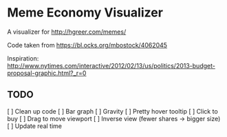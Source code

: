 # Meme Economy Visualizer

A visualizer for http://hgreer.com/memes/

Code taken from https://bl.ocks.org/mbostock/4062045

Inspiration: http://www.nytimes.com/interactive/2012/02/13/us/politics/2013-budget-proposal-graphic.html?_r=0

## TODO
[ ] Clean up code
[ ] Bar graph
[ ] Gravity
[ ] Pretty hover tooltip
[ ] Click to buy
[ ] Drag to move viewport
[ ] Inverse view (fewer shares -> bigger size)
[ ] Update real time

